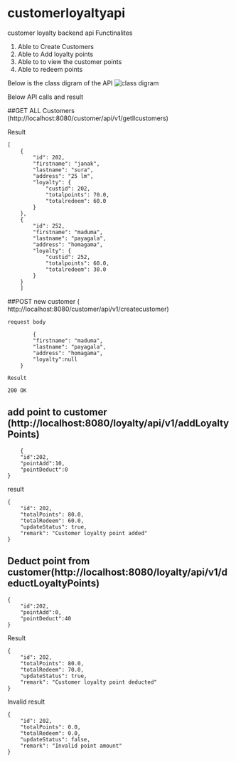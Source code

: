 # customerloyaltyapi
customer loyalty backend api
Functinalites
1. Able to Create Customers
2. Able to Add loyalty points
3. Able to to view the customer points
4. Able to redeem points

Below is the class digram of the API
![class digram](https://github.com/kanishka-dot/customerloyaltyapi/assets/57704517/ec2124f2-7f1e-48fe-80dd-48d2e494b3a5)


Below API calls and result

##GET ALL Customers (http://localhost:8080/customer/api/v1/getllcustomers)

Result
```
[
    {
        "id": 202,
        "firstname": "janak",
        "lastname": "sura",
        "address": "25 lm",
        "loyalty": {
            "custid": 202,
            "totalpoints": 70.0,
            "totalredeem": 60.0
        }
    },
    {
        "id": 252,
        "firstname": "maduma",
        "lastname": "payagala",
        "address": "homagama",
        "loyalty": {
            "custid": 252,
            "totalpoints": 60.0,
            "totalredeem": 30.0
        }
    }
	]
```	
		
##POST new customer (	http://localhost:8080/customer/api/v1/createcustomer)

	request body	
```	
		{
		"firstname": "maduma",
		"lastname": "payagala",
		"address": "homagama",
		"loyalty":null
	}
```	
	Result
	
	200 OK
	
	
##	add point to customer (http://localhost:8080/loyalty/api/v1/addLoyaltyPoints)
	
	
```	
	{
    "id":202,
    "pointAdd":10,
    "pointDeduct":0
}
```
result
```
{
    "id": 202,
    "totalPoints": 80.0,
    "totalRedeem": 60.0,
    "updateStatus": true,
    "remark": "Customer loyalty point added"
}
```
## Deduct point from  customer(http://localhost:8080/loyalty/api/v1/deductLoyaltyPoints)

```
{
    "id":202,
    "pointAdd":0,
    "pointDeduct":40
}
```
Result
```
{
    "id": 202,
    "totalPoints": 80.0,
    "totalRedeem": 70.0,
    "updateStatus": true,
    "remark": "Customer loyalty point deducted"
}
```
Invalid result
```
{
    "id": 202,
    "totalPoints": 0.0,
    "totalRedeem": 0.0,
    "updateStatus": false,
    "remark": "Invalid point amount"
}
```
